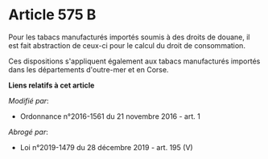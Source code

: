 # Article 575 B

Pour les tabacs manufacturés importés soumis à des droits de douane, il est fait abstraction de ceux-ci pour le calcul du
droit de consommation.

Ces dispositions s'appliquent également aux tabacs manufacturés importés dans les départements d'outre-mer et en Corse.

**Liens relatifs à cet article**

_Modifié par_:

  - Ordonnance n°2016-1561 du 21 novembre 2016 - art. 1

_Abrogé par_:

  - Loi n°2019-1479 du 28 décembre 2019 - art. 195 (V)

